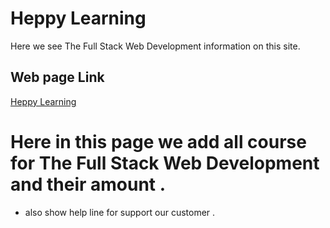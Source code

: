 # Heppy Learning
Here we see The Full Stack Web Development information on this site.
## Web page Link
[Heppy Learning](https://admiring-poitras-64f438.netlify.app)
# Here in this page we add all course for The Full Stack Web Development and their amount .
* also show help line for support our customer .

